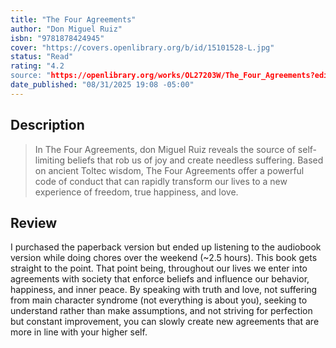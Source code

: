 ```yaml
---
title: "The Four Agreements"
author: "Don Miguel Ruiz"
isbn: "9781878424945"
cover: "https://covers.openlibrary.org/b/id/15101528-L.jpg"
status: "Read"
rating: "4.2
source: "https://openlibrary.org/works/OL27203W/The_Four_Agreements?edition="
date_published: "08/31/2025 19:08 -05:00"
---
```


## Description

> In The Four Agreements, don Miguel Ruiz reveals the source of self-limiting beliefs that rob us of joy and create needless suffering. Based on ancient Toltec wisdom, The Four Agreements offer a powerful code of conduct that can rapidly transform our lives to a new experience of freedom, true happiness, and love.

## Review

I purchased the paperback version but ended up listening to the audiobook version while doing chores over the weekend (~2.5 hours). This book gets straight to the point. That point being, throughout our lives we enter into agreements with society that enforce beliefs and influence our behavior, happiness, and inner peace. By speaking with truth and love, not suffering from main character syndrome (not everything is about you), seeking to understand rather than make assumptions, and not striving for perfection but constant improvement, you can slowly create new agreements that are more in line with your higher self. 